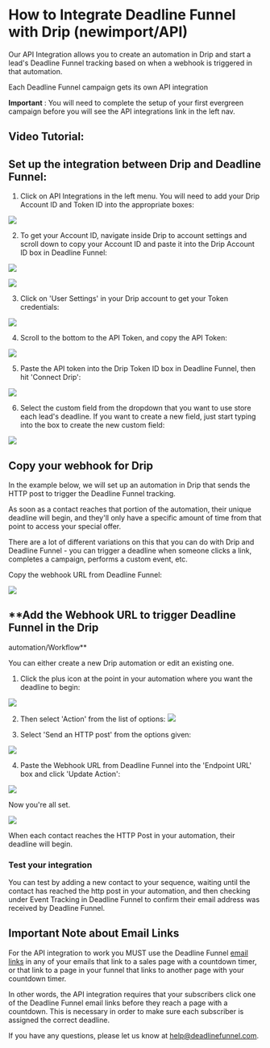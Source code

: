 # How to Integrate Deadline Funnel with Drip \(newimport/API\)

Our API Integration allows you to create an automation in Drip and start a lead's Deadline Funnel tracking based on when a webhook is triggered in that automation.

Each Deadline Funnel campaign gets its own API integration

**Important** : You will need to complete the setup of your first evergreen campaign before you will see the API integrations link in the left nav.

## Video Tutorial:

## Set up the integration between Drip and Deadline Funnel:

1. Click on API Integrations in the left menu. You will need to add your Drip Account ID and Token ID into the appropriate boxes:

![](https://s3.amazonaws.com/helpscout.net/docs/assets/53974d6ce4b0c76107b109d1/images/5b4915962c7d3a099f2e89ae/file-s3xzcauaTU.png)

2. To get your Account ID, navigate inside Drip to account settings and scroll down to copy your Account ID and paste it into the Drip Account ID box in Deadline Funnel:

![](https://s3.amazonaws.com/helpscout.net/docs/assets/53974d6ce4b0c76107b109d1/images/5a6262d80428632faf61fdb7/file-Rv0r8Kkuz5.png)

![](https://s3.amazonaws.com/helpscout.net/docs/assets/53974d6ce4b0c76107b109d1/images/5a62633e2c7d3a39e6262f32/file-o61FzwL9sZ.png)

3. Click on 'User Settings' in your Drip account to get your Token credentials:

![](https://s3.amazonaws.com/helpscout.net/docs/assets/53974d6ce4b0c76107b109d1/images/5a6261052c7d3a39e6262f21/file-oeBtWC2C8l.png)

4. Scroll to the bottom to the API Token, and copy the API Token:

![](https://s3.amazonaws.com/helpscout.net/docs/assets/53974d6ce4b0c76107b109d1/images/5a62622f0428632faf61fdb0/file-NfUlOsdS0C.png)

5. Paste the API token into the Drip Token ID box in Deadline Funnel, then hit 'Connect Drip':

![](https://s3.amazonaws.com/helpscout.net/docs/assets/53974d6ce4b0c76107b109d1/images/5b49188c0428630abc0c0e06/file-1uVLIWn5m2.png)

6. Select the custom field from the dropdown that you want to use store each lead's deadline. If you want to create a new field, just start typing into the box to create the new custom field:

![](https://s3.amazonaws.com/helpscout.net/docs/assets/53974d6ce4b0c76107b109d1/images/5b4919220428630abc0c0e08/file-DjkWkHNmNu.png)

## Copy your webhook for Drip

In the example below, we will set up an automation in Drip that sends the HTTP post to trigger the Deadline Funnel tracking.

As soon as a contact reaches that portion of the automation, their unique deadline will begin, and they'll only have a specific amount of time from that point to access your special offer.

There are a lot of different variations on this that you can do with Drip and Deadline Funnel - you can trigger a deadline when someone clicks a link, completes a campaign, performs a custom event, etc.

Copy the webhook URL from Deadline Funnel:

![](https://s3.amazonaws.com/helpscout.net/docs/assets/53974d6ce4b0c76107b109d1/images/5b491ae40428630abc0c0e11/file-xjEk3yUKxp.png)

## \*\*Add the Webhook URL to trigger Deadline Funnel in the Drip

automation/Workflow\*\*

You can either create a new Drip automation or edit an existing one.

1. Click the plus icon at the point in your automation where you want the deadline to begin:

![](https://s3.amazonaws.com/helpscout.net/docs/assets/53974d6ce4b0c76107b109d1/images/5a6265b90428632faf61fdcc/file-n1ALEU9jKc.png)

2. Then select 'Action' from the list of options: ![](https://s3.amazonaws.com/helpscout.net/docs/assets/53974d6ce4b0c76107b109d1/images/59567f2e2c7d3a707d7b58e3/file-zyZ5tsKUID.png)

3. Select 'Send an HTTP post' from the options given:

![](https://s3.amazonaws.com/helpscout.net/docs/assets/53974d6ce4b0c76107b109d1/images/5a6266222c7d3a39e6262f53/file-u3oaSDCZr7.png)

4. Paste the Webhook URL from Deadline Funnel into the 'Endpoint URL' box and click 'Update Action':

![](https://s3.amazonaws.com/helpscout.net/docs/assets/53974d6ce4b0c76107b109d1/images/5a6266ae2c7d3a39e6262f5a/file-9Z5OnUfZNr.png)

Now you're all set.

![](https://s3.amazonaws.com/helpscout.net/docs/assets/53974d6ce4b0c76107b109d1/images/5a62670d0428632faf61fdd6/file-jliP0O8lwa.png)

When each contact reaches the HTTP Post in your automation, their deadline will begin.

### **Test your integration**

You can test by adding a new contact to your sequence, waiting until the contact has reached the http post in your automation, and then checking under Event Tracking in Deadline Funnel to confirm their email address was received by Deadline Funnel.

## Important Note about Email Links

For the API integration to work you MUST use the Deadline Funnel [email links](http://documentation.deadlinefunnel.com/article/16-expiring-links) in any of your emails that link to a sales page with a countdown timer, or that link to a page in your funnel that links to another page with your countdown timer.

In other words, the API integration requires that your subscribers click one of the Deadline Funnel email links before they reach a page with a countdown. This is necessary in order to make sure each subscriber is assigned the correct deadline.

If you have any questions, please let us know at [help@deadlinefunnel.com](mailto:mailto:help@deadlinefunnel.com).

